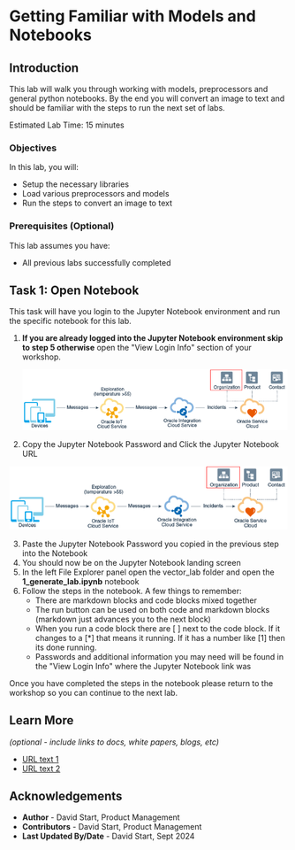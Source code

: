 # Getting Familiar with Models and Notebooks

## Introduction

This lab will walk you through working with models, preprocessors and general python notebooks. By the end you will convert an image to text and should be familiar with the steps to run the next set of labs.

Estimated Lab Time: 15 minutes

### Objectives

In this lab, you will:
* Setup the necessary libraries
* Load various preprocessors and models
* Run the steps to convert an image to text

### Prerequisites (Optional)

This lab assumes you have:
* All previous labs successfully completed


## Task 1: Open Notebook

This task will have you login to the Jupyter Notebook environment and run the specific notebook for this lab.

1. **If you are already logged into the Jupyter Notebook environment skip to step 5 otherwise** open the "View Login Info" section of your workshop.

	![Image alt text](images/sample1.png)

2. Copy the Jupyter Notebook Password and Click the Jupyter Notebook URL

  ![Image alt text](images/sample1.png)

3. Paste the Jupyter Notebook Password you copied in the previous step into the Notebook
4. You should now be on the Jupyter Notebook landing screen
5. In the left File Explorer panel open the vector\_lab folder and open the **1\_generate\_lab.ipynb** notebook
6. Follow the steps in the notebook. A few things to remember:
    - There are markdown blocks and code blocks mixed together
    - The run button can be used on both code and markdown blocks (markdown just advances you to the next block)
    - When you run a code block there are [ ] next to the code block. If it changes to a [\*] that means it running. If it has a number like [1] then its done running.
    - Passwords and additional information you may need will be found in the "View Login Info" where the Jupyter Notebook link was

Once you have completed the steps in the notebook please return to the workshop so you can continue to the next lab.

## Learn More

*(optional - include links to docs, white papers, blogs, etc)*

* [URL text 1](http://docs.oracle.com)
* [URL text 2](http://docs.oracle.com)

## Acknowledgements
* **Author** - David Start, Product Management
* **Contributors** -  David Start, Product Management
* **Last Updated By/Date** - David Start, Sept 2024
